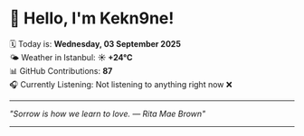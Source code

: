 # 👋 Hello, I'm Kekn9ne!

🗓️ Today is: **Wednesday, 03 September 2025**  
🌤️ Weather in Istanbul: **☀️   +24°C**  
📊 GitHub Contributions: **87**  
🎧 Currently Listening: Not listening to anything right now ❌

---

_"Sorrow is how we learn to love. — *Rita Mae Brown*"_

---
